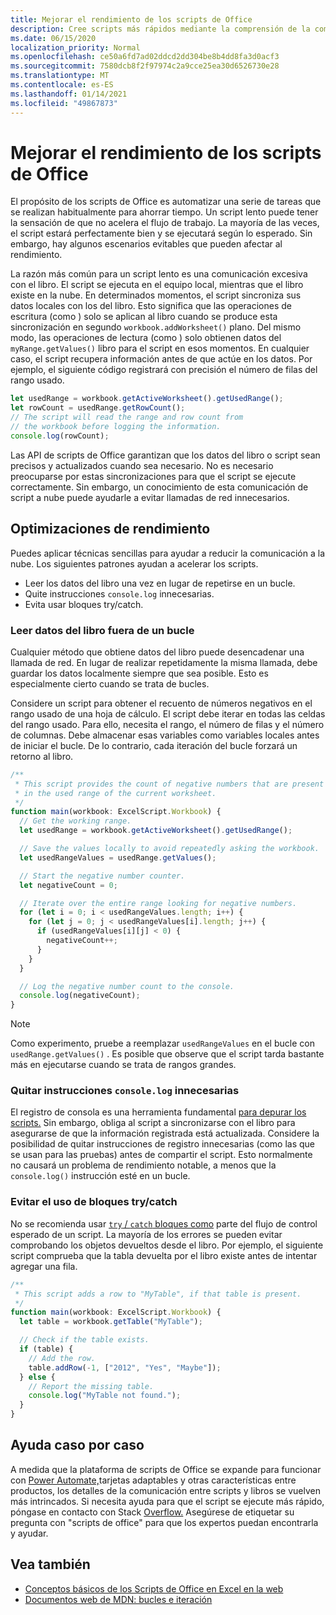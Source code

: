 ```yaml
---
title: Mejorar el rendimiento de los scripts de Office
description: Cree scripts más rápidos mediante la comprensión de la comunicación entre el libro de Excel y el script.
ms.date: 06/15/2020
localization_priority: Normal
ms.openlocfilehash: ce50a6fd7ad02ddcd2dd304be8b4dd8fa3d0acf3
ms.sourcegitcommit: 7580dcb8f2f97974c2a9cce25ea30d6526730e28
ms.translationtype: MT
ms.contentlocale: es-ES
ms.lasthandoff: 01/14/2021
ms.locfileid: "49867873"
---
```

# <a name="improve-the-performance-of-your-office-scripts"></a>Mejorar el rendimiento de los scripts de Office

El propósito de los scripts de Office es automatizar una serie de tareas que se realizan habitualmente para ahorrar tiempo. Un script lento puede tener la sensación de que no acelera el flujo de trabajo. La mayoría de las veces, el script estará perfectamente bien y se ejecutará según lo esperado. Sin embargo, hay algunos escenarios evitables que pueden afectar al rendimiento.

La razón más común para un script lento es una comunicación excesiva con el libro. El script se ejecuta en el equipo local, mientras que el libro existe en la nube. En determinados momentos, el script sincroniza sus datos locales con los del libro. Esto significa que las operaciones de escritura (como ) solo se aplican al libro cuando se produce esta sincronización en segundo `workbook.addWorksheet()` plano. Del mismo modo, las operaciones de lectura (como ) solo obtienen datos del `myRange.getValues()` libro para el script en esos momentos. En cualquier caso, el script recupera información antes de que actúe en los datos. Por ejemplo, el siguiente código registrará con precisión el número de filas del rango usado.

```TypeScript
let usedRange = workbook.getActiveWorksheet().getUsedRange();
let rowCount = usedRange.getRowCount();
// The script will read the range and row count from
// the workbook before logging the information.
console.log(rowCount);
```

Las API de scripts de Office garantizan que los datos del libro o script sean precisos y actualizados cuando sea necesario. No es necesario preocuparse por estas sincronizaciones para que el script se ejecute correctamente. Sin embargo, un conocimiento de esta comunicación de script a nube puede ayudarle a evitar llamadas de red innecesarios.

## <a name="performance-optimizations"></a>Optimizaciones de rendimiento

Puedes aplicar técnicas sencillas para ayudar a reducir la comunicación a la nube. Los siguientes patrones ayudan a acelerar los scripts.

- Leer los datos del libro una vez en lugar de repetirse en un bucle.
- Quite instrucciones `console.log` innecesarias.
- Evita usar bloques try/catch.

### <a name="read-workbook-data-outside-of-a-loop"></a>Leer datos del libro fuera de un bucle

Cualquier método que obtiene datos del libro puede desencadenar una llamada de red. En lugar de realizar repetidamente la misma llamada, debe guardar los datos localmente siempre que sea posible. Esto es especialmente cierto cuando se trata de bucles.

Considere un script para obtener el recuento de números negativos en el rango usado de una hoja de cálculo. El script debe iterar en todas las celdas del rango usado. Para ello, necesita el rango, el número de filas y el número de columnas. Debe almacenar esas variables como variables locales antes de iniciar el bucle. De lo contrario, cada iteración del bucle forzará un retorno al libro.

```TypeScript
/**
 * This script provides the count of negative numbers that are present
 * in the used range of the current worksheet.
 */
function main(workbook: ExcelScript.Workbook) {
  // Get the working range.
  let usedRange = workbook.getActiveWorksheet().getUsedRange();

  // Save the values locally to avoid repeatedly asking the workbook.
  let usedRangeValues = usedRange.getValues();

  // Start the negative number counter.
  let negativeCount = 0;

  // Iterate over the entire range looking for negative numbers.
  for (let i = 0; i < usedRangeValues.length; i++) {
    for (let j = 0; j < usedRangeValues[i].length; j++) {
      if (usedRangeValues[i][j] < 0) {
        negativeCount++;
      }
    }
  }

  // Log the negative number count to the console.
  console.log(negativeCount);
}
```

> [!NOTE]
> Como experimento, pruebe a reemplazar `usedRangeValues` en el bucle con `usedRange.getValues()` . Es posible que observe que el script tarda bastante más en ejecutarse cuando se trata de rangos grandes.

### <a name="remove-unnecessary-consolelog-statements"></a>Quitar instrucciones `console.log` innecesarias

El registro de consola es una herramienta fundamental [para depurar los scripts.](../testing/troubleshooting.md) Sin embargo, obliga al script a sincronizarse con el libro para asegurarse de que la información registrada está actualizada. Considere la posibilidad de quitar instrucciones de registro innecesarias (como las que se usan para las pruebas) antes de compartir el script. Esto normalmente no causará un problema de rendimiento notable, a menos que la `console.log()` instrucción esté en un bucle.

### <a name="avoid-using-trycatch-blocks"></a>Evitar el uso de bloques try/catch

No se recomienda usar [ `try` / `catch` bloques como](https://developer.mozilla.org/docs/Web/JavaScript/Reference/Statements/try...catch) parte del flujo de control esperado de un script. La mayoría de los errores se pueden evitar comprobando los objetos devueltos desde el libro. Por ejemplo, el siguiente script comprueba que la tabla devuelta por el libro existe antes de intentar agregar una fila.

```TypeScript
/**
 * This script adds a row to "MyTable", if that table is present.
 */
function main(workbook: ExcelScript.Workbook) {
  let table = workbook.getTable("MyTable");

  // Check if the table exists.
  if (table) {
    // Add the row.
    table.addRow(-1, ["2012", "Yes", "Maybe"]);
  } else {
    // Report the missing table.
    console.log("MyTable not found.");
  }
}
```

## <a name="case-by-case-help"></a>Ayuda caso por caso

A medida que la plataforma de scripts [](/adaptive-cards)de Office se expande para funcionar con [Power Automate,](https://flow.microsoft.com/)tarjetas adaptables y otras características entre productos, los detalles de la comunicación entre scripts y libros se vuelven más intrincados. Si necesita ayuda para que el script se ejecute más rápido, póngase en contacto con Stack [Overflow.](https://stackoverflow.com/questions/tagged/office-scripts) Asegúrese de etiquetar su pregunta con "scripts de office" para que los expertos puedan encontrarla y ayudar.

## <a name="see-also"></a>Vea también

- [Conceptos básicos de los Scripts de Office en Excel en la web](scripting-fundamentals.md)
- [Documentos web de MDN: bucles e iteración](https://developer.mozilla.org/docs/Web/JavaScript/Guide/Loops_and_iteration)